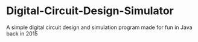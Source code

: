 # Digital-Circuit-Design-Simulator
A simple digital circuit design and simulation program made for fun in Java back in 2015

